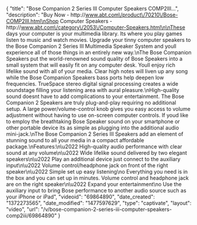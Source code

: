 {
    "title": "Bose Companion 2 Series III Computer Speakers COMP2III...",
    "description": "Buy Now - http:\/\/www.abt.com\/product\/70210\/Bose-COMP2III.html\nShop Computer Speakers - http:\/\/www.abt.com\/category\/2053\/Computer-Speakers.html\n\nThese days your computer is your multimedia library. Its where you play games listen to music and watch movies. Upgrade your tinny computer speakers to the Bose Companion 2 Series III Multimedia Speaker System and youll experience all of those things in an entirely new way.\nThe Bose Companion Speakers put the world-renowned sound quality of Bose Speakers into a small system that will easily fit on any computer desk. Youll enjoy rich lifelike sound with all of your media. Clear high notes will liven up any song while the Bose Companion Speakers bass ports help deepen low frequencies. TrueSpace stereo digital signal processing creates a wide soundstage filling your listening area with aural pleasure.\nHigh-quality sound doesnt have to add complications to your entertainment. The Bose Companion 2 Speakers are truly plug-and-play requiring no additional setup. A large power\/volume-control knob gives you easy access to volume adjustment without having to use on-screen computer controls. If youd like to employ the breathtaking Bose Speaker sound on your smartphone or other portable device its as simple as plugging into the additional audio mini-jack.\nThe Bose Companion 2 Series III Speakers add an element of stunning sound to all your media in a compact affordable package.\nFeatures:\n\u2022 High-quality audio performance with clear sound at any volume\n\u2022 Wide lifelike sound delivered by two elegant speakers\n\u2022 Play an additional device just connect to the auxiliary input\n\u2022 Volume control\/headphone jack on front of the right speaker\n\u2022 Simple set up easy listening\no Everything you need is in the box and you can set up in minutes. Volume control and headphone jack are on the right speaker\n\u2022 Expand your entertainment\no Use the auxiliary input to bring Bose performance to another audio source such as your iPhone or iPad",
    "videoid": "69864890",
    "date_created": "1372273565",
    "date_modified": "1477597629",
    "type": "captivate",
    "layout": "video",
    "url": "\/v\/bose-companion-2-series-iii-computer-speakers-comp2iii\/69864890"
}
